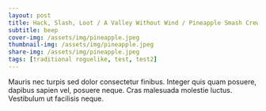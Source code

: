 ```yaml
---
layout: post
title: Hack, Slash, Loot / A Valley Without Wind / Pineapple Smash Crew
subtitle: beep
cover-img: /assets/img/pineapple.jpeg
thumbnail-img: /assets/img/pineapple.jpeg
share-img: /assets/img/pineapple.jpeg
tags: [traditional roguelike, test, test2]
---
```



Mauris nec turpis sed dolor consectetur finibus. Integer quis quam posuere, dapibus sapien vel, posuere neque. Cras malesuada molestie luctus. Vestibulum ut facilisis neque. 
